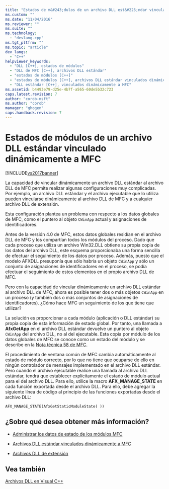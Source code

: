 ```yaml
---
title: "Estados de m&#243;dulos de un archivo DLL est&#225;ndar vinculado din&#225;micamente a MFC | Microsoft Docs"
ms.custom: ""
ms.date: "11/04/2016"
ms.reviewer: ""
ms.suite: ""
ms.technology: 
  - "devlang-cpp"
ms.tgt_pltfrm: ""
ms.topic: "article"
dev_langs: 
  - "C++"
helpviewer_keywords: 
  - "DLL [C++], estados de módulos"
  - "DLL de MFC [C++], archivos DLL estándar"
  - "estados de módulos [C++]"
  - "estados de módulos [C++], archivos DLL estándar vinculados dinámicamente"
  - "DLL estándar [C++], vinculados dinámicamente a MFC"
ms.assetid: b4493e79-d25e-4b7f-a565-60de5b32c723
caps.latest.revision: 7
author: "corob-msft"
ms.author: "corob"
manager: "ghogen"
caps.handback.revision: 7
---
```

# Estados de m&#243;dulos de un archivo DLL est&#225;ndar vinculado din&#225;micamente a MFC
[!INCLUDE[vs2017banner](../assembler/inline/includes/vs2017banner.md)]

La capacidad de vincular dinámicamente un archivo DLL estándar al archivo DLL de MFC permite realizar algunas configuraciones muy complicadas.  Por ejemplo, un archivo DLL estándar y el archivo ejecutable que lo utiliza pueden vincularse dinámicamente al archivo DLL de MFC y a cualquier archivo DLL de extensión.  
  
 Esta configuración plantea un problema con respecto a los datos globales de MFC, como el puntero al objeto `CWinApp` actual y asignaciones de identificadores.  
  
 Antes de la versión 4.0 de MFC, estos datos globales residían en el archivo DLL de MFC y los compartían todos los módulos del proceso.  Dado que cada proceso que utiliza un archivo Win32.DLL obtiene su propia copia de los datos del archivo DLL, este esquema proporcionaba una forma sencilla de efectuar el seguimiento de los datos por proceso.  Además, puesto que el modelo AFXDLL presuponía que sólo habría un objeto `CWinApp` y sólo un conjunto de asignaciones de identificadores en el proceso, se podía efectuar el seguimiento de estos elementos en el propio archivo DLL de MFC.  
  
 Pero con la capacidad de vincular dinámicamente un archivo DLL estándar al archivo DLL de MFC, ahora es posible tener dos o más objetos `CWinApp` en un proceso \(y también dos o más conjuntos de asignaciones de identificadores\).  ¿Cómo hace MFC un seguimiento de los que tiene que utilizar?  
  
 La solución es proporcionar a cada módulo \(aplicación o DLL estándar\) su propia copia de esta información de estado global.  Por tanto, una llamada a **AfxGetApp**  en el archivo DLL estándar devuelve un puntero al objeto `CWinApp` del archivo DLL, no al del ejecutable.  Esta copia por módulo de los datos globales de MFC se conoce como un estado del módulo y se describe en la [Nota técnica 58 de MFC](../mfc/tn058-mfc-module-state-implementation.md).  
  
 El procedimiento de ventana común de MFC cambia automáticamente al estado de módulo correcto, por lo que no tiene que ocuparse de ello en ningún controlador de mensajes implementado en el archivo DLL estándar.  Pero cuando el archivo ejecutable realice una llamada al archivo DLL estándar, tendrá que establecer explícitamente el estado de módulo actual para el del archivo DLL.  Para ello, utilice la macro **AFX\_MANAGE\_STATE**  en cada función exportada desde el archivo DLL.  Para ello, debe agregar la siguiente línea de código al principio de las funciones exportadas desde el archivo DLL:  
  
```  
AFX_MANAGE_STATE(AfxGetStaticModuleState( ))  
```  
  
## ¿Sobre qué desea obtener más información?  
  
-   [Administrar los datos de estado de los módulos MFC](../mfc/managing-the-state-data-of-mfc-modules.md)  
  
-   [Archivos DLL estándar vinculados dinámicamente a MFC](../build/regular-dlls-dynamically-linked-to-mfc.md)  
  
-   [Archivos DLL de extensión](../build/extension-dlls-overview.md)  
  
## Vea también  
 [Archivos DLL en Visual C\+\+](../build/dlls-in-visual-cpp.md)